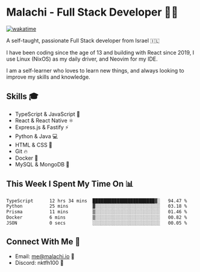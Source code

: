 # Malachi - Full Stack Developer 🚀🔥
[![wakatime](https://wakatime.com/badge/user/112ec769-e669-4b78-a46f-cf4343930741.svg)](https://wakatime.com/@112ec769-e669-4b78-a46f-cf4343930741)

A self-taught, passionate Full Stack developer from Israel 🇮🇱

I have been coding since the age of 13 and building with React since 2019, I use Linux (NixOS) as my daily driver, and Neovim for my IDE.

I am a self-learner who loves to learn new things, and always looking to improve my skills and knowledge.

## Skills 🎓
- TypeScript & JavaScript 💎
- React & React Native ⚛️
- Express.js & Fastify ⚡️
- Python & Java 💻
- HTML & CSS 🎨
- Git 🔥
- Docker 🐳
- MySQL & MongoDB 💾

## This Week I Spent My Time On 📊
<!--START_SECTION:waka-->

```txt
TypeScript      12 hrs 34 mins  ███████████████████████▓░   94.47 %
Python          25 mins         ▓░░░░░░░░░░░░░░░░░░░░░░░░   03.18 %
Prisma          11 mins         ▒░░░░░░░░░░░░░░░░░░░░░░░░   01.46 %
Docker          6 mins          ▒░░░░░░░░░░░░░░░░░░░░░░░░   00.82 %
JSON            0 secs          ░░░░░░░░░░░░░░░░░░░░░░░░░   00.05 %
```

<!--END_SECTION:waka-->


## Connect With Me 📱
- Email: me@malachi.io 📧
- Discord: nktfh100 👾

